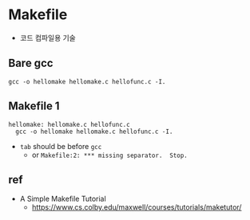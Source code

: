# Makefile
- 코드 컴파일용 기술

## Bare gcc
```
gcc -o hellomake hellomake.c hellofunc.c -I.
```

## Makefile 1
```
hellomake: hellomake.c hellofunc.c
  gcc -o hellomake hellomake.c hellofunc.c -I.
```
- `tab` should be before `gcc`
  - or `Makefile:2: *** missing separator.  Stop.`

## ref
- A Simple Makefile Tutorial
  - https://www.cs.colby.edu/maxwell/courses/tutorials/maketutor/
